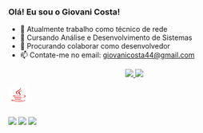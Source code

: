 ### Olá! Eu sou o Giovani Costa!



- 🔭 Atualmente trabalho como técnico de rede
- 🌱 Cursando Análise e Desenvolvimento de Sistemas
- 👯 Procurando colaborar como desenvolvedor
- 📫 Contate-me no email: giovanicosta44@gmail.com

<div align="center">
  <a href="https://github.com/GiovaniCosta44">
  <img height="180em" src="https://github-readme-stats.vercel.app/api?username=GiovaniCosta44&show_icons=true&theme=dracula&include_all_commits=true&count_private=true"/>
  <img height="180em" src="https://github-readme-stats.vercel.app/api/top-langs/?username=GiovaniCosta44&layout=compact&langs_count=7&theme=dracula"/>
</div>
  
  <div style="display: inline_block"><br>
  <img align="center" alt="Giovani-Java" height="30" width="40" src="https://raw.githubusercontent.com/devicons/devicon/master/icons/java/java-plain.svg">
</div>

  ##
  
  <div> 
  <a href="https://www.instagram.com/giovaniicosta" target="_blank"><img src="https://img.shields.io/badge/-Instagram-%23E4405F?style=for-the-badge&logo=instagram&logoColor=white" target="_blank"></a>
  <a href = "mailto:giovanicosta44@gmail.com"><img src="https://img.shields.io/badge/-Gmail-%23333?style=for-the-badge&logo=gmail&logoColor=white" target="_blank"></a>
  <a href="https://www.linkedin.com/in/giovani-costa-a36b5a20b/" target="_blank"><img src="https://img.shields.io/badge/-LinkedIn-%230077B5?style=for-the-badge&logo=linkedin&logoColor=white" target="_blank"></a> 
 
</div>
